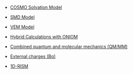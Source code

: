   - [COSMO Solvation Model](COSMO-Solvation-Model)

<!-- end list -->

  - [SMD Model](SMD-Model)

<!-- end list -->

  - [VEM Model](VEM-Model)

<!-- end list -->

  - [Hybrid Calculations with ONIOM](ONIOM)

<!-- end list -->

  - [Combined quantum and molecular mechanics (QM/MM)](QMMM)

<!-- end list -->

  - [External charges (Bq)](Bq)

<!-- end list -->

  - [1D-RISM ](1D-RISM)
